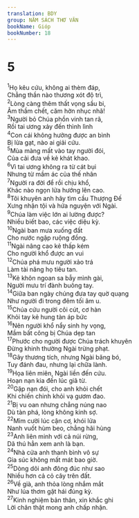 ```yaml
---
translation: BDY
group: NĂM SÁCH THƠ VĂN
bookName: Gióp 
bookNumber: 18
---
```


<div class="title"><h1>5</h1></div>
<span class="verse giop_5_1"><sup>1</sup>Họ kêu cứu, không ai thèm đáp,<br/>Chẳng thần nào thương xót độ trì,<br/></span>
<span class="verse giop_5_2"><sup>2</sup>Lòng càng thêm thất vọng sầu bi,<br/>Âm thầm chết, căm hờn nhục nhã!<br/></span>
<span class="verse giop_5_3"><sup>3</sup>Người bỏ Chúa phồn vinh tan rã,<br/>Rồi tai ương xảy đến thình lình<br/></span>
<span class="verse giop_5_4"><sup>4</sup>Con cái không hưởng được an bình<br/>Bị lừa gạt, nào ai giải cứu.<br/></span>
<span class="verse giop_5_5"><sup>5</sup>Mùa màng mất vào tay người đói,<br/>Của cải đưa về kẻ khát khao.<br/></span>
<span class="verse giop_5_6"><sup>6</sup>Vì tai ương không ra từ cát bụi<br/>Nhưng từ mầm ác của thế nhân<br/></span>
<span class="verse giop_5_7"><sup>7</sup>Người ra đời để rồi chịu khổ,<br/>Khác nào ngọn lửa hướng lên cao.<br/></span>
<span class="verse giop_5_8"><sup>8</sup>Tôi khuyên anh hãy tìm cầu Thượng Đế<br/>Xưng nhận tội và hứa nguyện với Ngài.<br/></span>
<span class="verse giop_5_9"><sup>9</sup>Chúa làm việc lớn ai lường được?<br/>Nhiều biết bao, các việc diệu kỳ.<br/></span>
<span class="verse giop_5_10"><sup>10</sup>Ngài ban mưa xuống đất<br/>Cho nước ngập ruộng đồng.<br/></span>
<span class="verse giop_5_11"><sup>11</sup>Ngài nâng cao kẻ thấp kém<br/>Cho người khổ được an vui<br/></span>
<span class="verse giop_5_12"><sup>12</sup>Chúa phá mưu người xảo trá<br/>Làm tài năng họ tiêu tan.<br/></span>
<span class="verse giop_5_13"><sup>13</sup>Kẻ khôn ngoan sa bẫy mình gài,<br/>Người mưu trí đành buông tay.<br/></span>
<span class="verse giop_5_14"><sup>14</sup>Giữa ban ngày chúng đưa tay quờ quạng<br/>Như người đi trong đêm tối âm u.<br/></span>
<span class="verse giop_5_15"><sup>15</sup>Chúa cứu người côi cút, cơ hàn<br/>Khỏi tay kẻ hung tàn áp bức<br/></span>
<span class="verse giop_5_16"><sup>16</sup>Nên người khổ nẩy sinh hy vọng,<br/>Mầm bất công bị Chúa dẹp tan<br/></span>
<span class="verse giop_5_17"><sup>17</sup>Phước cho người được Chúa trách khuyên<br/>Đừng khinh thường Ngài trừng phạt.<br/></span>
<span class="verse giop_5_18"><sup>18</sup>Gây thương tích, nhưng Ngài băng bó,<br/>Tuy đánh đau, nhưng lại chữa lành.<br/></span>
<span class="verse giop_5_19"><sup>19</sup>Họa liên miên, Ngài liền đến cứu.<br/>Hoạn nạn kia đến lúc giã từ.<br/></span>
<span class="verse giop_5_20"><sup>20</sup>Gặp nạn đói, cho anh khỏi chết<br/>Khi chiến chinh khỏi vạ gươm đao.<br/></span>
<span class="verse giop_5_21"><sup>21</sup>Bị vu oan nhưng chẳng núng nao<br/>Dù tàn phá, lòng không kinh sợ.<br/></span>
<span class="verse giop_5_22"><sup>22</sup>Mỉm cười lúc cận cơ, khói lửa<br/>Nanh vuốt hùm beo, chẳng hãi hùng<br/></span>
<span class="verse giop_5_23"><sup>23</sup>Anh liên minh với cả núi rừng,<br/>Dã thú hẳn xem anh là bạn.<br/></span>
<span class="verse giop_5_24"><sup>24</sup>Nhà cửa anh thanh bình vô sự<br/>Gia súc không mất mát bao giờ.<br/></span>
<span class="verse giop_5_25"><sup>25</sup>Dòng dõi anh đông đúc như sao<br/>Nhiều hơn cả cỏ cây trên đất.<br/></span>
<span class="verse giop_5_26"><sup>26</sup>Về già, anh thỏa lòng nhắm mắt<br/>Như lúa thơm gặt hái đúng kỳ.<br/></span>
<span class="verse giop_5_27"><sup>27</sup>Kinh nghiệm bản thân, xin khắc ghi<br/>Lời chân thật mong anh chấp nhận.</span>
